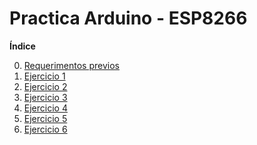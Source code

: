 <h1>Practica Arduino - ESP8266</h1>

**Índice**

0. [Requerimentos previos](RequisitosPrevios.md)
1. [Ejercicio 1](Ejercicio1.md)
2. [Ejercicio 2](Ejercicio2.md)
3. [Ejercicio 3](Ejercicio3.md)
4. [Ejercicio 4](Ejercicio4.md)
5. [Ejercicio 5](Ejercicio5.md)
6. [Ejercicio 6](Ejercicio5.md)